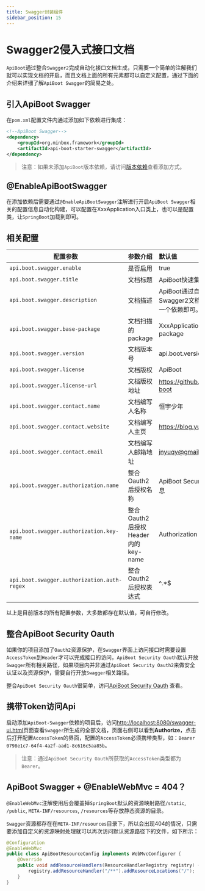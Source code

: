```yaml
---
title: Swagger封装组件
sidebar_position: 15
---
```


# Swagger2侵入式接口文档

`ApiBoot`通过整合`Swagger2`完成自动化接口文档生成，只需要一个简单的注解我们就可以实现文档的开启，而且文档上面的所有元素都可以自定义配置，通过下面的介绍来详细了解`ApiBoot Swagger`的简易之处。

## 引入ApiBoot Swagger

在`pom.xml`配置文件内通过添加如下依赖进行集成：

```xml
<!--ApiBoot Swagger-->
<dependency>
	<groupId>org.minbox.framework</groupId>
	<artifactId>api-boot-starter-swagger</artifactId>
</dependency>
```

> 注意：如果未添加`ApiBoot`版本依赖，请访问[版本依赖](/docs/out-box/version-rely)查看添加方式。

## @EnableApiBootSwagger

在添加依赖后需要通过`@EnableApiBootSwagger`注解进行开启`ApiBoot Swagger`相关的配置信息自动化构建，可以配置在XxxApplication入口类上，也可以是配置类，让`SpringBoot`加载到即可。

## 相关配置

| 配置参数                                    | 参数介绍                           | 默认值                                                                  |
| ------------------------------------------- | :--------------------------------- | :---------------------------------------------------------------------- |
| `api.boot.swagger.enable`                   | 是否启用                           | true                                                                    |
| `api.boot.swagger.title`                    | 文档标题                           | ApiBoot快速集成Swagger文档                                              |
| `api.boot.swagger.description`              | 文档描述                           | ApiBoot通过自动化配置快速集成Swagger2文档，仅需一个注解、一个依赖即可。 |
| `api.boot.swagger.base-package`             | 文档扫描的package                  | XxxApplication同级以及子级package                                       |
| `api.boot.swagger.version`                  | 文档版本号                         | api.boot.version                                                        |
| `api.boot.swagger.license`                  | 文档版权                           | ApiBoot                                                                 |
| `api.boot.swagger.license-url`              | 文档版权地址                       | https://github.com/hengboy/api-boot                                     |
| `api.boot.swagger.contact.name`             | 文档编写人名称                     | 恒宇少年                                                                |
| `api.boot.swagger.contact.website`          | 文档编写人主页                     | https://blog.yuqiyu.com                                                 |
| `api.boot.swagger.contact.email`            | 文档编写人邮箱地址                 | jnyuqy@gmail.com                                                        |
| `api.boot.swagger.authorization.name`       | 整合Oauth2后授权名称               | ApiBoot Security Oauth 认证头信息                                       |
| `api.boot.swagger.authorization.key-name`   | 整合Oauth2后授权Header内的key-name | Authorization                                                           |
| `api.boot.swagger.authorization.auth-regex` | 整合Oauth2后授权表达式             | ^.*$                                                                    |
以上是目前版本的所有配置参数，大多数都存在默认值，可自行修改。

## 整合ApiBoot Security Oauth

如果你的项目添加了`Oauth2`资源保护，在`Swagger`界面上访问接口时需要设置`AccessToken`到`Header`才可以完成接口的访问，`ApiBoot Security Oauth`默认开放`Swagger`所有相关路径，如果项目内并非通过`ApiBoot Security Oauth2`来做安全认证以及资源保护，需要自行开放`Swagger`相关路径。

整合`ApiBoot Security Oauth`很简单，访问[ApiBoot Security Oauth](https://github.com/hengboy/api-boot/blob/master/api-boot-samples/api-boot-sample-security-oauth-jwt/README.md) 查看。

## 携带Token访问Api

启动添加`ApiBoot-Swagger`依赖的项目后，访问[http://localhost:8080/swagger-ui.html](http://localhost:8080/swagger-ui.html)页面查看`Swagger`所生成的全部文档，页面右侧可以看到**Authorize**，点击后打开配置`AccessToken`的界面，配置的`AccessToken`必须携带类型，如：`Bearer 0798e1c7-64f4-4a2f-aad1-8c616c5aa85b`。

>  注意：通过`ApiBoot Security Oauth`所获取的`AccessToken`类型都为`Bearer`。



## ApiBoot Swagger + @EnableWebMvc = 404？

`@EnableWebMvc`注解使用后会覆盖掉`SpringBoot`默认的资源映射路径`/static`, `/public`, `META-INF/resources`, `/resources`等存放静态资源的目录。

`Swagger`资源都存在在`META-INF/resources`目录下，所以会出现404的情况，只需要添加自定义的资源映射处理就可以再次访问默认资源路径下的文件，如下所示：

```java
@Configuration
@EnableWebMvc
public class ApiBootResourceConfig implements WebMvcConfigurer {
    @Override
    public void addResourceHandlers(ResourceHandlerRegistry registry) {
        registry.addResourceHandler("/**").addResourceLocations("/");
    }
}
```